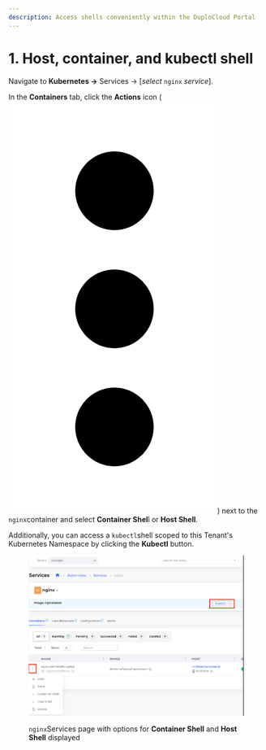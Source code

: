 ```yaml
---
description: Access shells conveniently within the DuploCloud Portal
---
```


# 1. Host, container, and kubectl shell

Navigate to **Kubernetes ->** Services -> \[_select_ `nginx` _service_].

In the **Containers** tab, click the **Actions** icon ( <img src="../../../.gitbook/assets/Kabab_three_Vertical_dots.png" alt="" data-size="line"> ) next to the `nginx`container and select **Container Shel**l or **Host Shell**.

Additionally, you can access a `kubectl`shell scoped to this Tenant's Kubernetes Namespace by clicking the **Kubectl** button.

<figure><img src="../../../.gitbook/assets/image.png" alt=""><figcaption><p><code>nginx</code>Services page with options for <strong>Container Shell</strong> and <strong>Host Shell</strong> displayed</p></figcaption></figure>

